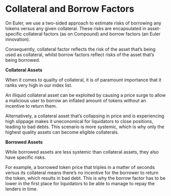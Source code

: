 # Collateral and Borrow Factors

On Euler, we use a two-sided approach to estimate risks of borrowing any tokens versus any given collateral. These risks are encapsulated in asset-specific collateral factors \(as on Compound\) and borrow factors \(an Euler innovation\).

Consequently, collateral factor reflects the risk of the asset that’s being used as collateral, whilst borrow factors reflect risks of the asset that’s being borrowed.

**Collateral Assets**

When it comes to quality of collateral, it is of paramount importance that it ranks very high in our index list.

An illiquid collateral asset can be exploited by causing a price surge to allow a malicious user to borrow an inflated amount of tokens without an incentive to return them.

Alternatively, a collateral asset that’s collapsing in price and is experiencing high slippage makes it uneconomical for liquidators to close positions, leading to bad debts. This scenario is more systemic, which is why only the highest quality assets can become eligible collaterals.

**Borrowed Assets**

While borrowed assets are less systemic than collateral assets, they also have specific risks.

For example, a borrowed token price that triples in a matter of seconds versus its collateral means there’s no incentive for the borrower to return the token, which results in bad debt. This is why the borrow factor has to be lower in the first place for liquidators to be able to manage to repay the lenders in time.

